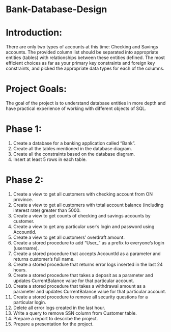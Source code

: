 # Bank-Database-Design
# Introduction:
There are only two types of accounts at this time: Checking and Savings accounts. The provided column list should be separated into appropriate entities (tables) with relationships between these entities defined. The most efficient choices as far as your primary key constraints and foreign key constraints, and picked the appropriate data types for each of the columns.

# Project Goals:
The goal of the project is to understand database entities in more depth and have practical experience of working with different objects of SQL.

# Phase 1:
1.	Create a database for a banking application called “Bank”. 
2.	Create all the tables mentioned in the database diagram. 
3.	Create all the constraints based on the database diagram. 
4.	Insert at least 5 rows in each table.

# Phase 2:
1.	Create a view to get all customers with checking account from ON province.
2.	Create a view to get all customers with total account balance (including interest rate) greater than 5000.
3.	Create a view to get counts of checking and savings accounts by customer.
4.	Create a view to get any particular user’s login and password using AccountId.
5.	Create a view to get all customers’ overdraft amount.
6.	Create a stored procedure to add “User_” as a prefix to everyone’s login (username).
7.	Create a stored procedure that accepts AccountId as a parameter and returns customer’s full name.
8.	Create a stored procedure that returns error logs inserted in the last 24 hours.
9.	Create a stored procedure that takes a deposit as a parameter and updates CurrentBalance value for that particular account.
10.	Create a stored procedure that takes a withdrawal amount as a parameter and updates CurrentBalance value for that particular account. 
11.	Create a stored procedure to remove all security questions for a particular login. 
12.	Delete all error logs created in the last hour.
13.	Write a query to remove SSN column from Customer table.
14.	Prepare a report to describe the project.
15.	Prepare a presentation for the project.

